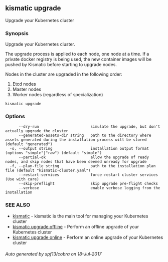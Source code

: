 ## kismatic upgrade

Upgrade your Kubernetes cluster

### Synopsis


Upgrade your Kubernetes cluster.

The upgrade process is applied to each node, one node at a time. If a private docker registry
is being used, the new container images will be pushed by Kismatic before starting to upgrade
nodes.

Nodes in the cluster are upgraded in the following order:

1. Etcd nodes
2. Master nodes
3. Worker nodes (regardless of specialization)


```
kismatic upgrade
```

### Options

```
      --dry-run                       simulate the upgrade, but don't actually upgrade the cluster
      --generated-assets-dir string   path to the directory where assets generated during the installation process will be stored (default "generated")
  -o, --output string                 installation output format (options "simple"|"raw") (default "simple")
      --partial-ok                    allow the upgrade of ready nodes, and skip nodes that have been deemed unready for upgrade
  -f, --plan-file string              path to the installation plan file (default "kismatic-cluster.yaml")
      --restart-services              force restart cluster services (Use with care)
      --skip-preflight                skip upgrade pre-flight checks
      --verbose                       enable verbose logging from the installation
```

### SEE ALSO
* [kismatic](kismatic.md)	 - kismatic is the main tool for managing your Kubernetes cluster
* [kismatic upgrade offline](kismatic_upgrade_offline.md)	 - Perform an offline upgrade of your Kubernetes cluster
* [kismatic upgrade online](kismatic_upgrade_online.md)	 - Perform an online upgrade of your Kubernetes cluster

###### Auto generated by spf13/cobra on 18-Jul-2017
